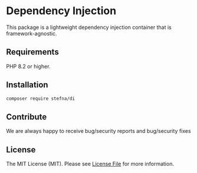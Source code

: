 # Dependency Injection

This package is a lightweight dependency injection container that is framework-agnostic.

## Requirements

PHP 8.2 or higher.

## Installation

```bash
composer require stefna/di
```

## Contribute

We are always happy to receive bug/security reports and bug/security fixes

## License

The MIT License (MIT). Please see [License File](LICENSE) for more information.

